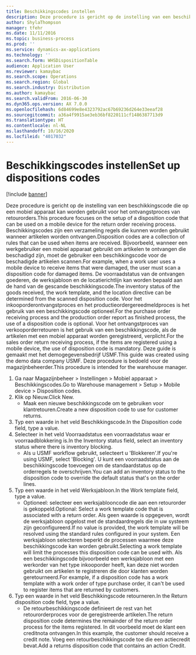 ```yaml
---
title: Beschikkingscodes instellen
description: Deze procedure is gericht op de instelling van een beschikkingscode die op een mobiel apparaat kan worden gebruikt voor het ontvangstproces van retourorders.
author: ShylaThompson
manager: tfehr
ms.date: 11/11/2016
ms.topic: business-process
ms.prod: ''
ms.service: dynamics-ax-applications
ms.technology: ''
ms.search.form: WHSDispositionTable
audience: Application User
ms.reviewer: kamaybac
ms.search.scope: Operations
ms.search.region: Global
ms.search.industry: Distribution
ms.author: kamaybac
ms.search.validFrom: 2016-06-30
ms.dyn365.ops.version: AX 7.0.0
ms.openlocfilehash: 6d84699e8e4323792ac67b69236d264e33eeaf28
ms.sourcegitcommit: a36a4f9915ae3eb36bf8220111cf1486387713d9
ms.translationtype: HT
ms.contentlocale: nl-NL
ms.lasthandoff: 10/16/2020
ms.locfileid: "4017032"
---
```

# <a name="set-up-dispositions-codes"></a><span data-ttu-id="a505a-103">Beschikkingscodes instellen</span><span class="sxs-lookup"><span data-stu-id="a505a-103">Set up dispositions codes</span></span>

[!include [banner](../../includes/banner.md)]

<span data-ttu-id="a505a-104">Deze procedure is gericht op de instelling van een beschikkingscode die op een mobiel apparaat kan worden gebruikt voor het ontvangstproces van retourorders.</span><span class="sxs-lookup"><span data-stu-id="a505a-104">This procedure focuses on the setup of a disposition code that can be used on a mobile device for the return order receiving process.</span></span> <span data-ttu-id="a505a-105">Beschikkingscodes zijn een verzameling regels die kunnen worden gebruikt wanneer artikelen worden ontvangen.</span><span class="sxs-lookup"><span data-stu-id="a505a-105">Disposition codes are a collection of rules that can be used when items are received.</span></span> <span data-ttu-id="a505a-106">Bijvoorbeeld, wanneer een werkgebruiker een mobiel apparaat gebruikt om artikelen te ontvangen die beschadigd zijn, moet de gebruiker een beschikkingscode voor de beschadigde artikelen scannen.</span><span class="sxs-lookup"><span data-stu-id="a505a-106">For example, when a work user uses a mobile device to receive items that were damaged, the user must scan a disposition code for damaged items.</span></span> <span data-ttu-id="a505a-107">De voorraadstatus van de ontvangen goederen, de werksjabloon en de locatierichtlijn kan worden bepaald aan de hand van de gescande beschikkingscode.</span><span class="sxs-lookup"><span data-stu-id="a505a-107">The inventory status of the goods received, the work template, and the location directive can be determined from the scanned disposition code.</span></span> <span data-ttu-id="a505a-108">Voor het inkooporderontvangstproces en het productieordergereedmeldproces is het gebruik van een beschikkingscode optioneel.</span><span class="sxs-lookup"><span data-stu-id="a505a-108">For the purchase order receiving process and the production order report as finished process, the use of a disposition code is optional.</span></span> <span data-ttu-id="a505a-109">Voor het ontvangstproces van verkooporderretouren is het gebruik van een beschikkingscode, als de artikelen met een mobiel apparaat worden geregistreerd, verplicht.</span><span class="sxs-lookup"><span data-stu-id="a505a-109">For the sales order return receiving process, if the items are registered using a mobile device, the use of disposition code is mandatory.</span></span>  <span data-ttu-id="a505a-110">Deze guide is gemaakt met het demogegevensbedrijf USMF.</span><span class="sxs-lookup"><span data-stu-id="a505a-110">This guide was created using the demo data company USMF.</span></span> <span data-ttu-id="a505a-111">Deze procedure is bedoeld voor de magazijnbeheerder.</span><span class="sxs-lookup"><span data-stu-id="a505a-111">This procedure is intended for the warehouse manager.</span></span> 

1. <span data-ttu-id="a505a-112">Ga naar Magazijnbeheer > Instellingen > Mobiel apparaat > Beschikkingscodes.</span><span class="sxs-lookup"><span data-stu-id="a505a-112">Go to Warehouse management > Setup > Mobile device > Disposition codes.</span></span>
2. <span data-ttu-id="a505a-113">Klik op Nieuw.</span><span class="sxs-lookup"><span data-stu-id="a505a-113">Click New.</span></span>
    * <span data-ttu-id="a505a-114">Maak een nieuwe beschikkingscode om te gebruiken voor klantretouren.</span><span class="sxs-lookup"><span data-stu-id="a505a-114">Create a new disposition code to use for customer returns.</span></span>  
3. <span data-ttu-id="a505a-115">Typ een waarde in het veld Beschikkingscode.</span><span class="sxs-lookup"><span data-stu-id="a505a-115">In the Disposition code field, type a value.</span></span>
4. <span data-ttu-id="a505a-116">Selecteer in het veld Voorraadstatus een voorraadstatus waar er voorraadblokkering is.</span><span class="sxs-lookup"><span data-stu-id="a505a-116">In the Inventory status field, select an inventory status where there is inventory blocking.</span></span>
    * <span data-ttu-id="a505a-117">Als u USMF workflow gebruikt, selecteert u 'Blokkeren'.</span><span class="sxs-lookup"><span data-stu-id="a505a-117">If you're using USMF, select 'Blocking'.</span></span> <span data-ttu-id="a505a-118">U kunt een voorraadstatus aan de beschikkingscode toevoegen om de standaardstatus op de orderregels te overschrijven.</span><span class="sxs-lookup"><span data-stu-id="a505a-118">You can add an inventory status to the disposition code to override the default status that's on the order lines.</span></span>  
5. <span data-ttu-id="a505a-119">Typ een waarde in het veld Werksjabloon.</span><span class="sxs-lookup"><span data-stu-id="a505a-119">In the Work template field, type a value.</span></span>
    * <span data-ttu-id="a505a-120">Optioneel: selecteer een werksjablooncode die aan een retourorder is gekoppeld.</span><span class="sxs-lookup"><span data-stu-id="a505a-120">Optional: Select a work template code that is associated with a return order.</span></span> <span data-ttu-id="a505a-121">Als geen waarde is opgegeven, wordt de werksjabloon opgelost met de standaardregels die in uw systeem zijn geconfigureerd.</span><span class="sxs-lookup"><span data-stu-id="a505a-121">If no value is provided, the work template will be resolved using the standard rules configured in your system.</span></span> <span data-ttu-id="a505a-122">Een werksjabloon selecteren beperkt de processen waarmee deze beschikkingscode kan worden gebruikt.</span><span class="sxs-lookup"><span data-stu-id="a505a-122">Selecting a work template will limit the processes this disposition code can be used with.</span></span> <span data-ttu-id="a505a-123">Als een beschikkingscode bijvoorbeeld een werksjabloon met een werkorder van het type inkooporder heeft, kan deze niet worden gebruikt om artikelen te registreren die door klanten worden geretourneerd.</span><span class="sxs-lookup"><span data-stu-id="a505a-123">For example, if a disposition code has a work template with a work order of type purchase order, it can't be used to register items that are returned by customers.</span></span>  
6. <span data-ttu-id="a505a-124">Typ een waarde in het veld Beschikkingscode retourneren.</span><span class="sxs-lookup"><span data-stu-id="a505a-124">In the Return disposition code field, type a value.</span></span>
    * <span data-ttu-id="a505a-125">De retourbeschikkingscode definieert de rest van het retourorderproces voor de geregistreerde artikelen.</span><span class="sxs-lookup"><span data-stu-id="a505a-125">The return disposition code determines the remainder of the return order process for the items registered.</span></span> <span data-ttu-id="a505a-126">In dit voorbeeld moet de klant een creditnota ontvangen.</span><span class="sxs-lookup"><span data-stu-id="a505a-126">In this example, the customer should receive a credit note.</span></span> <span data-ttu-id="a505a-127">Voeg een retourbeschikkingscode toe die een actiecredit bevat.</span><span class="sxs-lookup"><span data-stu-id="a505a-127">Add a returns disposition code that contains an action Credit.</span></span>  

